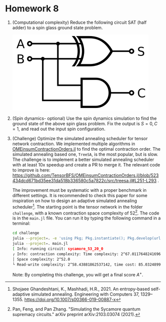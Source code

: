 # Homework 8

1. (Computational complexity) Reduce the following circuit SAT (half adder) to a spin glass ground state problem.

    ![](halfadder.png)

2. (Spin dynamics- optional) Use the spin dynamics simulation to find the ground state of the above spin glass problem. Fix the output is $S=0, C=1$, and read out the input spin configuration.

3. (Challenge) Optimize the simulated annealing scheduler for tensor network contraction. We implemented multiple algorithms in [OMEinsumContractionOrders.jl](https://github.com/TensorBFS/OMEinsumContractionOrders.jl) to find the optimal contraction order.
The simulated annealing based one, `TreeSA`, is the most popular, but is slow. The challenge is to implement a better simulated annealing scheduler with at least 10x speedup and create a PR to merge it.
The relevant code to improve is here: https://github.com/TensorBFS/OMEinsumContractionOrders.jl/blob/523434dcd671bd35ee31da518b336580c5a7822c/src/treesa.jl#L251-L293 .
    
    The improvement must be systematic with a proper benchmark in different settings. It is recommended to check this paper for some inspiration on how to design an adaptive simulated annealing scheduler[^Shojaee2021].
    The starting point is the tensor network in the folder `challenge`, with a known contraction space complexity of $52$[^Pan2021]. 
    The code is in the `main.jl` file. You can run it by typing the following command in a terminal:
    
    ```bash
    cd challenge
    julia --project=. -e 'using Pkg; Pkg.instantiate(); Pkg.develop(url="https://github.com/TensorBFS/OMEinsumContractionOrders.jl.git")'
    julia --project=. main.jl
    [ Info: running circuit: sycamore_53_20_0
    ┌ Info: contraction complexity: Time complexity: 2^67.01176482416963
    │ Space complexity: 2^52.0
    └ Read-write complexity: 2^58.43881862537142, time cost: 85.032489934s
    ```
    Note: By completing this challenge, you will get a final score $A^+$.


[^Pan2021]: Pan, Feng, and Pan Zhang. "Simulating the Sycamore quantum supremacy circuits." arXiv preprint arXiv:2103.03074 (2021).
[^Shojaee2021]: Shojaee Ghandeshtani, K., Mashhadi, H.R., 2021. An entropy-based self-adaptive simulated annealing. Engineering with Computers 37, 1329–1355. https://doi.org/10.1007/s00366-019-00887-x
